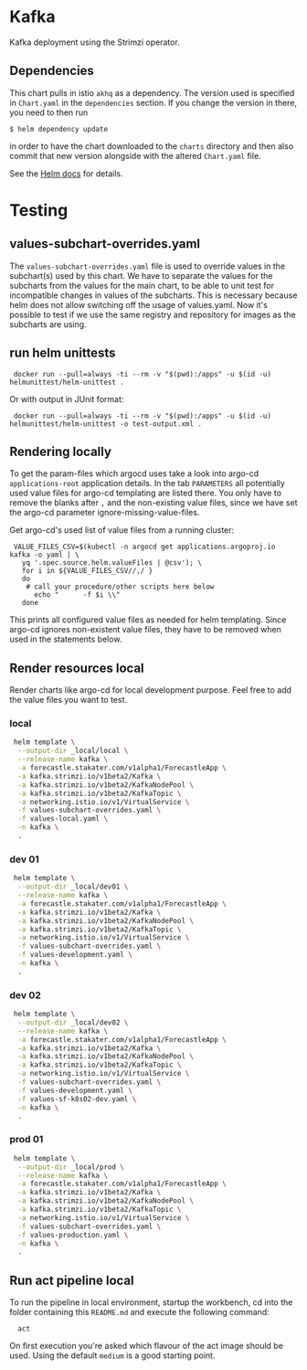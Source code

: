 # Kafka

Kafka deployment using the Strimzi operator.

## Dependencies

This chart pulls in istio `akhq` as a dependency. The version
used is specified in `Chart.yaml` in the `dependencies` section.
If you change the version in there, you need to then run

    $ helm dependency update

in order to have the chart downloaded to the `charts` directory
and then also commit that new version alongside with the altered
`Chart.yaml` file.

See the [Helm docs](https://helm.sh/docs/topics/charts/#chart-dependencies)
for details.

# Testing

## values-subchart-overrides.yaml

The `values-subchart-overrides.yaml` file is used to override values in the subchart(s) used by this chart.
We have to separate the values for the subcharts from the values for the main chart, to be able to
unit test for incompatible changes in values of the subcharts. This is necessary because helm does not allow
switching off the usage of values.yaml. Now it's possible to test if we use the same registry and repository
for images as the subcharts are using.

## run helm unittests

```shell
 docker run --pull=always -ti --rm -v "$(pwd):/apps" -u $(id -u) helmunittest/helm-unittest .
```

Or with output in JUnit format:

```shell
 docker run --pull=always -ti --rm -v "$(pwd):/apps" -u $(id -u) helmunittest/helm-unittest -o test-output.xml .
```

## Rendering locally

To get the param-files which argocd uses take a look into argo-cd `applications-root` application details.
In the tab `PARAMETERS` all potentially used value files for argo-cd templating are listed
there. You only have to remove the blanks after `,` and the non-existing value files, since we have set
the argo-cd parameter ignore-missing-value-files.

Get argo-cd's used list of value files from a running cluster:

```shell
 VALUE_FILES_CSV=$(kubectl -n argocd get applications.argoproj.io kafka -o yaml | \
   yq '.spec.source.helm.valueFiles | @csv'); \
   for i in ${VALUE_FILES_CSV//,/ }
   do
    # call your procedure/other scripts here below
      echo "      -f $i \\"
   done
```

This prints all configured value files as needed for helm templating.
Since argo-cd ignores non-existent value files, they have to be removed when used in the statements below.

## Render resources local

Render charts like argo-cd for local development purpose. Feel free to add the value files you
want to test.

### local

```bash
 helm template \
  --output-dir _local/local \
  --release-name kafka \
  -a forecastle.stakater.com/v1alpha1/ForecastleApp \
  -a kafka.strimzi.io/v1beta2/Kafka \
  -a kafka.strimzi.io/v1beta2/KafkaNodePool \
  -a kafka.strimzi.io/v1beta2/KafkaTopic \
  -a networking.istio.io/v1/VirtualService \
  -f values-subchart-overrides.yaml \
  -f values-local.yaml \
  -n kafka \
  .
```

### dev 01

```bash
 helm template \
  --output-dir _local/dev01 \
  --release-name kafka \
  -a forecastle.stakater.com/v1alpha1/ForecastleApp \
  -a kafka.strimzi.io/v1beta2/Kafka \
  -a kafka.strimzi.io/v1beta2/KafkaNodePool \
  -a kafka.strimzi.io/v1beta2/KafkaTopic \
  -a networking.istio.io/v1/VirtualService \
  -f values-subchart-overrides.yaml \
  -f values-development.yaml \
  -n kafka \
  .
```

### dev 02

```bash
 helm template \
  --output-dir _local/dev02 \
  --release-name kafka \
  -a forecastle.stakater.com/v1alpha1/ForecastleApp \
  -a kafka.strimzi.io/v1beta2/Kafka \
  -a kafka.strimzi.io/v1beta2/KafkaNodePool \
  -a kafka.strimzi.io/v1beta2/KafkaTopic \
  -a networking.istio.io/v1/VirtualService \
  -f values-subchart-overrides.yaml \
  -f values-development.yaml \
  -f values-sf-k8s02-dev.yaml \
  -n kafka \
  .
```

### prod 01

```bash
 helm template \
  --output-dir _local/prod \
  --release-name kafka \
  -a forecastle.stakater.com/v1alpha1/ForecastleApp \
  -a kafka.strimzi.io/v1beta2/Kafka \
  -a kafka.strimzi.io/v1beta2/KafkaNodePool \
  -a kafka.strimzi.io/v1beta2/KafkaTopic \
  -a networking.istio.io/v1/VirtualService \
  -f values-subchart-overrides.yaml \
  -f values-production.yaml \
  -n kafka \
  .
```


## Run act pipeline local

To run the pipeline in local environment, startup the workbench, cd into the folder containing this
`README.md` and execute the following command:

```shell
  act
```

On first execution you're asked which flavour of the act image should be used. Using the default `medium`
is a good starting point.